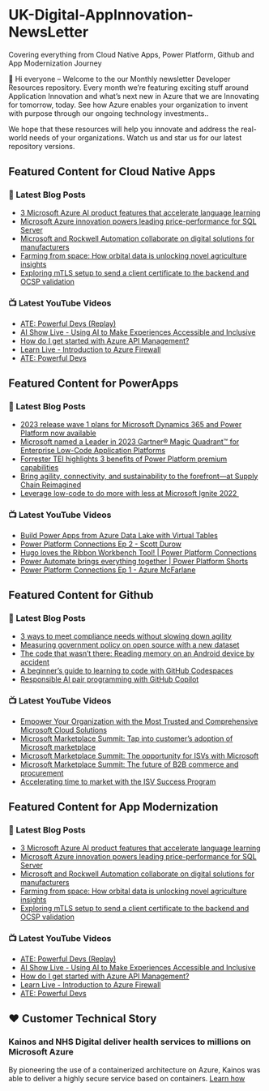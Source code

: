 # UK-Digital-AppInnovation-NewsLetter

Covering everything from Cloud Native Apps, Power Platform, Github and App Modernization Journey

👋 Hi everyone – Welcome to the our Monthly newsletter Developer Resources repository. Every month we’re featuring exciting stuff around Application Innovation and what’s next new in Azure that we are Innovating for tomorrow, today. See how Azure enables your organization to invent with purpose through our ongoing technology investments..


We hope that these resources will help you innovate and address the real-world needs of your organizations. Watch us and star us for our latest repository versions.

## Featured Content for Cloud Native Apps


### 📝 Latest Blog Posts

    
<!-- BLOGCNA:START -->
- [3 Microsoft Azure AI product features that accelerate language learning](https://azure.microsoft.com/blog/3-microsoft-azure-ai-product-features-that-accelerate-language-learning/)
- [Microsoft Azure innovation powers leading price-performance for SQL Server](https://azure.microsoft.com/blog/microsoft-azure-innovation-powers-leading-priceperformance-for-sql-server/)
- [Microsoft and Rockwell Automation collaborate on digital solutions for manufacturers](https://azure.microsoft.com/blog/microsoft-and-rockwell-automation-collaborate-on-digital-solutions-for-manufacturers/)
- [Farming from space: How orbital data is unlocking novel agriculture insights](https://azure.microsoft.com/blog/farming-from-space-how-orbital-data-is-unlocking-novel-agriculture-insights/)
- [Exploring mTLS setup to send a client certificate to the backend and OCSP validation](https://azure.microsoft.com/blog/exploring-mtls-setup-to-send-a-client-certificate-to-the-backend-and-ocsp-validation/)
<!-- BLOGCNA:END -->

### 📺 Latest YouTube Videos

 
<!-- YOUTUBECNA:START -->
- [ATE: Powerful Devs &lpar;Replay&rpar;](https://www.youtube.com/watch?v=a3xeVZzWsCI)
- [AI Show Live - Using AI to Make Experiences Accessible and Inclusive](https://www.youtube.com/watch?v=6nvsGTGnbIQ)
- [How do I get started with Azure API Management?](https://www.youtube.com/watch?v=2HHFR-MKljM)
- [Learn Live - Introduction to Azure Firewall](https://www.youtube.com/watch?v=IlSRIeuPuWc)
- [ATE: Powerful Devs](https://www.youtube.com/watch?v=PX3c8_Ni8lY)
<!-- YOUTUBECNA:END -->

##  Featured Content for PowerApps
### 📝 Latest Blog Posts
<!-- BLOGPOWER:START -->
- [2023 release wave 1 plans for Microsoft Dynamics 365 and Power Platform now available](https://cloudblogs.microsoft.com/dynamics365/bdm/2023/01/25/2023-release-wave-1-plans-for-microsoft-dynamics-365-and-power-platform-now-available/)
- [Microsoft named a Leader in 2023 Gartner® Magic Quadrant™ for Enterprise Low-Code Application Platforms](https://powerapps.microsoft.com/en-us/blog/microsoft-named-a-leader-in-2023-gartner-magic-quadrant-for-enterprise-low-code-application-platforms/)
- [Forrester TEI highlights 3 benefits of Power Platform premium capabilities](https://cloudblogs.microsoft.com/powerplatform/2022/11/28/forrester-tei-highlights-3-benefits-of-power-platform-premium-capabilities/)
- [Bring agility, connectivity, and sustainability to the forefront—at Supply Chain Reimagined](https://cloudblogs.microsoft.com/dynamics365/bdm/2022/10/27/bring-agility-connectivity-and-sustainability-to-the-forefront-at-supply-chain-reimagined/)
- [Leverage low-code to do more with less at Microsoft Ignite 2022 ](https://cloudblogs.microsoft.com/powerplatform/2022/10/12/leverage-low-code-to-do-more-with-less-at-microsoft-ignite-2022/)
<!-- BLOGPOWER:END -->
 ### 📺 Latest YouTube Videos
    
<!-- YOUTUBEPOWER:START -->
- [Build Power Apps from Azure Data Lake with Virtual Tables](https://www.youtube.com/watch?v=avdLVwPgd9Y)
- [Power Platform Connections Ep 2 - Scott Durow](https://www.youtube.com/watch?v=CINlK7F3Nhg)
- [Hugo loves the Ribbon Workbench Tool! | Power Platform Connections](https://www.youtube.com/watch?v=wY1-gVy1Tvg)
- [Power Automate brings everything together | Power Platform Shorts](https://www.youtube.com/watch?v=08XuwzXbxow)
- [Power Platform Connections Ep 1 - Azure McFarlane](https://www.youtube.com/watch?v=owGPLhtw7GU)
<!-- YOUTUBEPOWER:END -->

##  Featured Content for Github
### 📝 Latest Blog Posts
<!-- BLOGGITHUB:START -->
- [3 ways to meet compliance needs without slowing down agility](https://github.blog/2023-02-24-3-ways-to-meet-compliance-needs-without-slowing-down-agility/)
- [Measuring government policy on open source with a new dataset](https://github.blog/2023-02-23-measuring-government-policy-on-open-source-with-a-new-dataset/)
- [The code that wasn&#8217;t there: Reading memory on an Android device by accident](https://github.blog/2023-02-23-the-code-that-wasnt-there-reading-memory-on-an-android-device-by-accident/)
- [A beginner&#8217;s guide to learning to code with GitHub Codespaces](https://github.blog/2023-02-22-a-beginners-guide-to-learning-to-code-with-github-codespaces/)
- [Responsible AI pair programming with GitHub Copilot](https://github.blog/2023-02-22-responsible-ai-pair-programming-with-github-copilot/)
<!-- BLOGGITHUB:END -->
### 📺 Latest YouTube Videos
<!-- YOUTUBEGITHUB:START -->
- [Empower Your Organization with the Most Trusted and Comprehensive Microsoft Cloud Solutions](https://www.youtube.com/watch?v=r0NhSsmSy2c)
- [Microsoft Marketplace Summit: Tap into customer’s adoption of Microsoft marketplace](https://www.youtube.com/watch?v=v6i2H0vi-8k)
- [Microsoft Marketplace Summit: The opportunity for ISVs with Microsoft](https://www.youtube.com/watch?v=7qs2uqN7OpE)
- [Microsoft Marketplace Summit: The future of B2B commerce and procurement](https://www.youtube.com/watch?v=s0-drzIS8_g)
- [Accelerating time to market with the ISV Success Program](https://www.youtube.com/watch?v=XElK3Nc_7Kk)
<!-- YOUTUBEGITHUB:END -->
##  Featured Content for App Modernization
### 📝 Latest Blog Posts
<!-- BLOGAPPMOD:START -->
- [3 Microsoft Azure AI product features that accelerate language learning](https://azure.microsoft.com/blog/3-microsoft-azure-ai-product-features-that-accelerate-language-learning/)
- [Microsoft Azure innovation powers leading price-performance for SQL Server](https://azure.microsoft.com/blog/microsoft-azure-innovation-powers-leading-priceperformance-for-sql-server/)
- [Microsoft and Rockwell Automation collaborate on digital solutions for manufacturers](https://azure.microsoft.com/blog/microsoft-and-rockwell-automation-collaborate-on-digital-solutions-for-manufacturers/)
- [Farming from space: How orbital data is unlocking novel agriculture insights](https://azure.microsoft.com/blog/farming-from-space-how-orbital-data-is-unlocking-novel-agriculture-insights/)
- [Exploring mTLS setup to send a client certificate to the backend and OCSP validation](https://azure.microsoft.com/blog/exploring-mtls-setup-to-send-a-client-certificate-to-the-backend-and-ocsp-validation/)
<!-- BLOGAPPMOD:END -->
### 📺 Latest YouTube Videos
<!-- YOUTUBEAPPMOD:START -->
- [ATE: Powerful Devs &lpar;Replay&rpar;](https://www.youtube.com/watch?v=a3xeVZzWsCI)
- [AI Show Live - Using AI to Make Experiences Accessible and Inclusive](https://www.youtube.com/watch?v=6nvsGTGnbIQ)
- [How do I get started with Azure API Management?](https://www.youtube.com/watch?v=2HHFR-MKljM)
- [Learn Live - Introduction to Azure Firewall](https://www.youtube.com/watch?v=IlSRIeuPuWc)
- [ATE: Powerful Devs](https://www.youtube.com/watch?v=PX3c8_Ni8lY)
<!-- YOUTUBEAPPMOD:END -->


## ♥️ Customer Technical Story 

### Kainos and NHS Digital deliver health services to millions on Microsoft Azure

By pioneering the use of a containerized architecture on Azure, Kainos was able to deliver a highly secure service based on containers. [Learn how](https://customers.microsoft.com/en-us/story/1368348549535774520-kainos-and-nhs-digital-deliver-health-services-to-millions-on-microsoft-azure)

